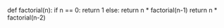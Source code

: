 def factorial(n):
    if n == 0:
        return 1
    else:
        return n * factorial(n-1)
return n * factorial(n-2)
